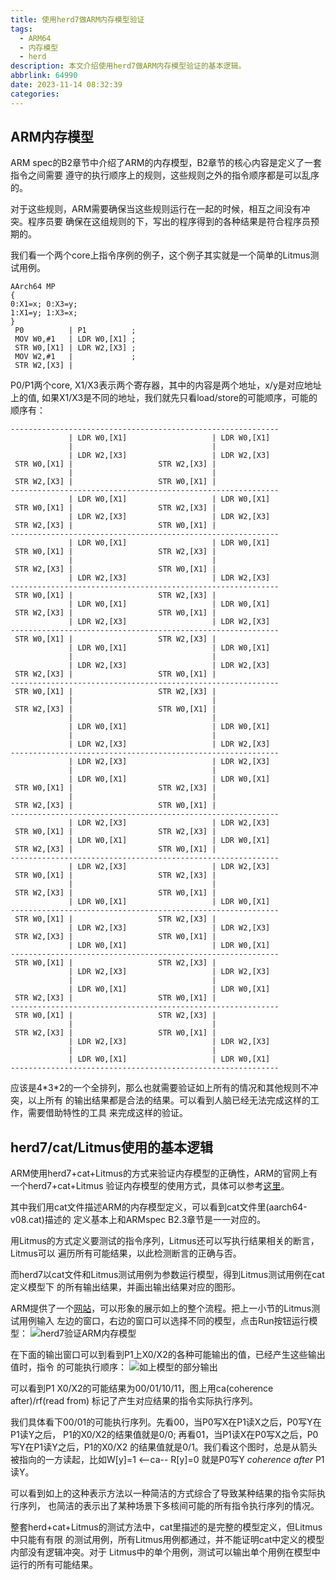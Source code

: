 ```yaml
---
title: 使用herd7做ARM内存模型验证
tags:
  - ARM64
  - 内存模型
  - herd
description: 本文介绍使用herd7做ARM内存模型验证的基本逻辑。
abbrlink: 64990
date: 2023-11-14 08:32:39
categories:
---
```


ARM内存模型
------------

ARM spec的B2章节中介绍了ARM的内存模型，B2章节的核心内容是定义了一套指令之间需要
遵守的执行顺序上的规则，这些规则之外的指令顺序都是可以乱序的。

对于这些规则，ARM需要确保当这些规则运行在一起的时候，相互之间没有冲突。程序员要
确保在这组规则的下，写出的程序得到的各种结果是符合程序员预期的。

我们看一个两个core上指令序例的例子，这个例子其实就是一个简单的Litmus测试用例。
```
AArch64 MP 
{
0:X1=x; 0:X3=y;
1:X1=y; 1:X3=x;
}
 P0          | P1          ;
 MOV W0,#1   | LDR W0,[X1] ;
 STR W0,[X1] | LDR W2,[X3] ;
 MOV W2,#1   |             ;
 STR W2,[X3] |
```
P0/P1两个core, X1/X3表示两个寄存器，其中的内容是两个地址，x/y是对应地址上的值, 
如果X1/X3是不同的地址，我们就先只看load/store的可能顺序，可能的顺序有：
```
------------------------------------------------------------
             | LDR W0,[X1]                   | LDR W0,[X1]
             |                               |
             | LDR W2,[X3]                   | LDR W2,[X3]
 STR W0,[X1] |                   STR W2,[X3] | 
             |                               |
 STR W2,[X3] |                   STR W0,[X1] | 
------------------------------------------------------------
             | LDR W0,[X1]                   | LDR W0,[X1]
 STR W0,[X1] |                   STR W2,[X3] | 
             | LDR W2,[X3]                   | LDR W2,[X3]
 STR W2,[X3] |                   STR W0,[X1] | 
------------------------------------------------------------
             | LDR W0,[X1]                   | LDR W0,[X1]
 STR W0,[X1] |                   STR W2,[X3] | 
             |                               |
 STR W2,[X3] |                   STR W0,[X1] | 
             | LDR W2,[X3]                   | LDR W2,[X3]
------------------------------------------------------------
 STR W0,[X1] |                   STR W2,[X3] | 
             | LDR W0,[X1]                   | LDR W0,[X1]
 STR W2,[X3] |                   STR W0,[X1] | 
             | LDR W2,[X3]                   | LDR W2,[X3]
------------------------------------------------------------
 STR W0,[X1] |                   STR W2,[X3] | 
             | LDR W0,[X1]                   | LDR W0,[X1]
             |                               |
             | LDR W2,[X3]                   | LDR W2,[X3]
 STR W2,[X3] |                   STR W0,[X1] | 
------------------------------------------------------------
 STR W0,[X1] |                   STR W2,[X3] | 
             |                               |
 STR W2,[X3] |                   STR W0,[X1] | 
             |                               |
             | LDR W0,[X1]                   | LDR W0,[X1]
             |                               |
             | LDR W2,[X3]                   | LDR W2,[X3]
------------------------------------------------------------
             | LDR W2,[X3]                   | LDR W2,[X3]
             |                               |
             | LDR W0,[X1]                   | LDR W0,[X1]
 STR W0,[X1] |                   STR W2,[X3] | 
             |                               |
 STR W2,[X3] |                   STR W0,[X1] | 
------------------------------------------------------------
             | LDR W2,[X3]                   | LDR W2,[X3]
 STR W0,[X1] |                   STR W2,[X3] | 
             | LDR W0,[X1]                   | LDR W0,[X1]
 STR W2,[X3] |                   STR W0,[X1] | 
------------------------------------------------------------
             | LDR W2,[X3]                   | LDR W2,[X3]
 STR W0,[X1] |                   STR W2,[X3] | 
             |                               |
 STR W2,[X3] |                   STR W0,[X1] | 
             | LDR W0,[X1]                   | LDR W0,[X1]
------------------------------------------------------------
 STR W0,[X1] |                   STR W2,[X3] | 
             | LDR W2,[X3]                   | LDR W2,[X3]
 STR W2,[X3] |                   STR W0,[X1] | 
             | LDR W0,[X1]                   | LDR W0,[X1]
------------------------------------------------------------
 STR W0,[X1] |                   STR W2,[X3] | 
             | LDR W2,[X3]                   | LDR W2,[X3]
             |                               |
             | LDR W0,[X1]                   | LDR W0,[X1]
 STR W2,[X3] |                   STR W0,[X1] | 
------------------------------------------------------------
 STR W0,[X1] |                   STR W2,[X3] | 
             |                               |
 STR W2,[X3] |                   STR W0,[X1] | 
             | LDR W2,[X3]                   | LDR W2,[X3]
             |                               |
             | LDR W0,[X1]                   | LDR W0,[X1]
------------------------------------------------------------
```
应该是4\*3\*2的一个全排列，那么也就需要验证如上所有的情况和其他规则不冲突，以上所有
的输出结果都是合法的结果。可以看到人脑已经无法完成这样的工作，需要借助特性的工具
来完成这样的验证。

herd7/cat/Litmus使用的基本逻辑
------------------------------

ARM使用herd7+cat+Litmus的方式来验证内存模型的正确性，ARM的官网上有一个herd7+cat+Litmus
验证内存模型的使用方式，具体可以参考[这里](https://community.arm.com/arm-community-blogs/b/architectures-and-processors-blog/posts/how-to-use-the-memory-model-tool)。

其中我们用cat文件描述ARM的内存模型定义，可以看到cat文件里(aarch64-v08.cat)描述的
定义基本上和ARMspec B2.3章节是一一对应的。

用Litmus的方式定义要测试的指令序列，Litmus还可以写执行结果相关的断言，Litmus可以
遍历所有可能结果，以此检测断言的正确与否。

而herd7以cat文件和Litmus测试用例为参数运行模型，得到Litmus测试用例在cat定义模型下
的所有输出结果，并画出输出结果对应的图形。

ARM提供了一个[网站](https://developer.arm.com/Architectures/Memory%20Model%20Tool)，可以形象的展示如上的整个流程。把上一小节的Litmus测试用例输入
左边的窗口，右边的窗口可以选择不同的模型，点击Run按钮运行模型：
![herd7验证ARM内存模型](herd7_1.png)

在下面的输出窗口可以到看到P1上X0/X2的各种可能输出的值，已经产生这些输出值时，指令
的可能执行顺序：
![如上模型的部分输出](herd7_2.png)

可以看到P1 X0/X2的可能结果为00/01/10/11，图上用ca(coherence after)/rf(read from)
标记了产生对应结果的指令实际执行序列。

我们具体看下00/01的可能执行序列。先看00，当P0写X在P1读X之后，P0写Y在P1读Y之后，
P1的X0/X2的结果值就是0/0; 再看01，当P1读X在P0写X之后，P0写Y在P1读Y之后，P1的X0/X2
的结果值就是0/1。我们看这个图时，总是从箭头被指向的一方读起，比如W[y]=1 <--ca-- R[y]=0
就是P0写Y *coherence after* P1读Y。

可以看到如上的这种表示方法以一种简洁的方式综合了导致某种结果的指令实际执行序列，
也简洁的表示出了某种场景下多核间可能的所有指令执行序列的情况。

整套herd+cat+Litmus的测试方法中，cat里描述的是完整的模型定义，但Litmus中只能有有限
的测试用例，所有Litmus用例都通过，并不能证明cat中定义的模型内部没有逻辑冲突。对于
Litmus中的单个用例，测试可以输出单个用例在模型中运行的所有可能结果。

